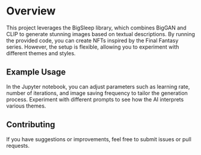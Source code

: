 # Overview
This project leverages the BigSleep library, which combines BigGAN and CLIP to generate stunning images based on textual descriptions. By running the provided code, you can create NFTs inspired by the Final Fantasy series. However, the setup is flexible, allowing you to experiment with different themes and styles.
## Example Usage
In the Jupyter notebook, you can adjust parameters such as learning rate, number of iterations, and image saving frequency to tailor the generation process. Experiment with different prompts to see how the AI interprets various themes.

## Contributing
If you have suggestions or improvements, feel free to submit issues or pull requests.
